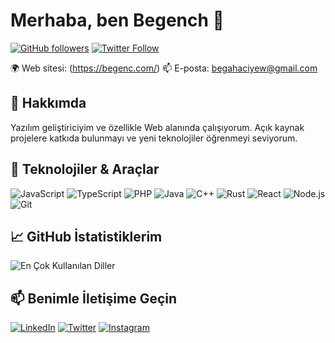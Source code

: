 # Merhaba, ben Begench 👋

[![GitHub followers](https://img.shields.io/github/followers/bee1oss?style=social)](https://github.com/bee1oss)
[![Twitter Follow](https://img.shields.io/twitter/follow/BHajyyev?style=social)](https://twitter.com/BHajyyev)

🌍 Web sitesi: (https://begenc.com/)
📫 E-posta: begahaciyew@gmail.com

## 🚀 Hakkımda

Yazılım geliştiriciyim ve özellikle Web alanında çalışıyorum. Açık kaynak projelere katkıda bulunmayı ve yeni teknolojiler öğrenmeyi seviyorum.

## 🔧 Teknolojiler & Araçlar

![JavaScript](https://img.shields.io/badge/-JavaScript-F7DF1E?style=flat-square&logo=javascript&logoColor=black)
![TypeScript](https://img.shields.io/badge/-TypeScript-3178C6?style=flat-square&logo=typescript&logoColor=white)
![PHP](https://img.shields.io/badge/-PHP-777BB4?style=flat-square&logo=php&logoColor=white)
![Java](https://img.shields.io/badge/-Java-007396?style=flat-square&logo=java&logoColor=white)
![C++](https://img.shields.io/badge/-C++-00599C?style=flat-square&logo=c%2b%2b&logoColor=white)
![Rust](https://img.shields.io/badge/-Rust-000000?style=flat-square&logo=rust&logoColor=white)
![React](https://img.shields.io/badge/-React-61DAFB?style=flat-square&logo=react&logoColor=black)
![Node.js](https://img.shields.io/badge/-Node.js-339933?style=flat-square&logo=node.js&logoColor=white)
![Git](https://img.shields.io/badge/-Git-F05032?style=flat-square&logo=git&logoColor=white)


## 📈 GitHub İstatistiklerim

![En Çok Kullanılan Diller](https://github-readme-stats.vercel.app/api/top-langs/?username=bee1oss&layout=compact&theme=radical)

## 📫 Benimle İletişime Geçin

[![LinkedIn](https://img.shields.io/badge/-LinkedIn-0077B5?style=flat-square&logo=linkedin&logoColor=white)](https://www.linkedin.com/in/begech-hajyyev-675887272/)
[![Twitter](https://img.shields.io/badge/-Twitter-1DA1F2?style=flat-square&logo=twitter&logoColor=white)](https://x.com/BHajyyev)
[![Instagram](https://img.shields.io/badge/-Instagram-E4405F?style=flat-square&logo=instagram&logoColor=white)](https://www.instagram.com/bega.hw/)
